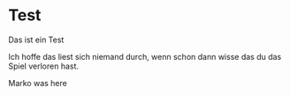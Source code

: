 # Test
Das ist ein Test

Ich hoffe das liest sich niemand durch, wenn 
schon dann wisse das du das Spiel verloren hast.

Marko was here

